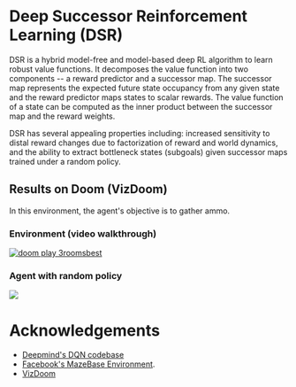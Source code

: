 # Deep Successor Reinforcement Learning (DSR)

DSR is a hybrid model-free and model-based deep RL algorithm to learn robust value functions. It decomposes the value function into two components -- a reward predictor and a successor map. The successor map represents the expected future state occupancy from any given state and the reward predictor maps states to scalar rewards. The value function of a state can be computed as the inner product between the successor map and the reward weights. 

DSR has several appealing properties including: increased sensitivity to distal reward changes due to factorization of reward and world dynamics, and the ability to extract bottleneck states (subgoals) given successor maps trained under a random policy. 

## Results on Doom (VizDoom)
In this environment, the agent's objective is to gather ammo. 
### Environment (video walkthrough) 
[![doom play 3roomsbest](http://img.youtube.com/vi/QcIwm-ucGgo/0.jpg)](https://youtu.be/QcIwm-ucGgo "Everything Is AWESOME")

### Agent with random policy

![](http://i.imgur.com/j51Cg3t.gif)

# Acknowledgements
* [Deepmind's DQN codebase](https://github.com/kuz/DeepMind-Atari-Deep-Q-Learner)
* [Facebook's MazeBase Environment](https://github.com/facebook/MazeBase).
* [VizDoom](vizdoom.cs.put.edu.pl)
